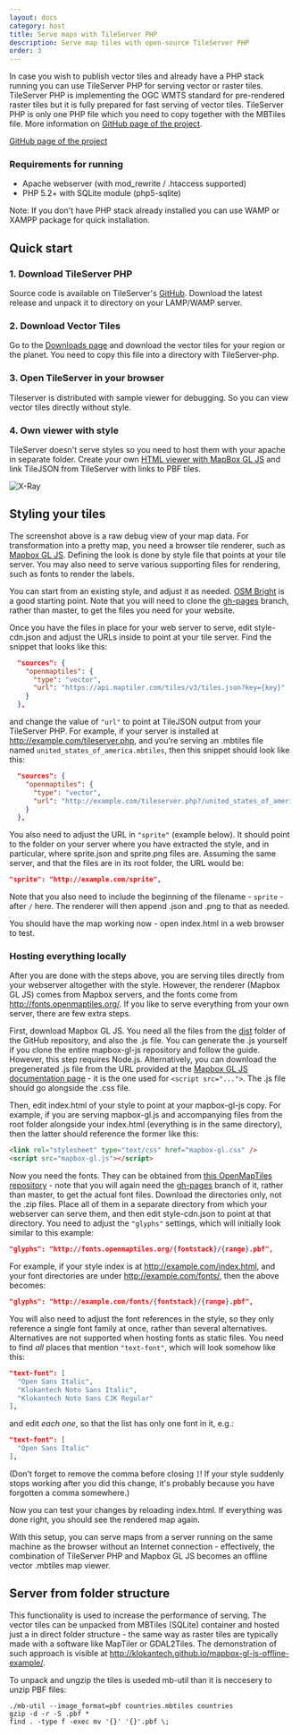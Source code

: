 ```yaml
---
layout: docs
category: host
title: Serve maps with TileServer PHP
description: Serve map tiles with open-source TileServer PHP
order: 3
---
```


In case you wish to publish vector tiles and already have a PHP stack running
you can use TileServer PHP for serving vector or raster tiles.
TileServer PHP is implementing the OGC WMTS standard for pre-rendered
raster tiles but it is fully prepared for fast serving of vector tiles.
TileServer PHP is only one PHP file which you need to copy together with the
MBTiles file. More information on [GitHub page of the project](https://github.com/klokantech/tileserver-php).

[GitHub page of the project](https://github.com/klokantech/tileserver-php)

### Requirements for running
- Apache webserver (with mod_rewrite / .htaccess supported)
- PHP 5.2+ with SQLite module (php5-sqlite)

Note: If you don't have PHP stack already installed you can use WAMP or XAMPP package for quick installation.

## Quick start
### 1. Download TileServer PHP
Source code is available on TileServer's <a href="https://github.com/klokantech/tileserver-php">GitHub</a>. Download the latest release and
unpack it to directory on your LAMP/WAMP server.

### 2. Download Vector Tiles
Go to the <a href="https://data.maptiler.com/downloads/">Downloads page</a> and download the vector tiles for your region or the
planet. You need to copy this file into a directory with TileServer-php.

### 3. Open TileServer in your browser
Tileserver is distributed with sample viewer for debugging. So you can view vector tiles directly without style.

### 4. Own viewer with style
TileServer doesn't serve styles so you need to host them with your apache in separate folder.
Create your own <a href="/docs/website/mapbox-gl-js/">HTML viewer with MapBox GL JS</a> and link TileJSON from TileServer with links to PBF tiles.

![X-Ray](/docs/media/tileserver-php_1.png)

## Styling your tiles

The screenshot above is a raw debug view of your map data. For transformation into a pretty map, you need a browser tile renderer, such as [Mapbox GL JS](https://github.com/mapbox/mapbox-gl-js). Defining the look is done by style file that points at your tile server. You may also need to serve various supporting files for rendering, such as fonts to render the labels.

You can start from an existing style, and adjust it as needed. [OSM Bright](https://github.com/openmaptiles/osm-bright-gl-style) is a good starting point. Note that you will need to clone the [gh-pages](https://github.com/openmaptiles/osm-bright-gl-style/tree/gh-pages) branch, rather than master, to get the files you need for your website.

Once you have the files in place for your web server to serve, edit style-cdn.json and adjust the URLs inside to point at your tile server. Find the snippet that looks like this:

```json
  "sources": {
    "openmaptiles": {
      "type": "vector",
      "url": "https://api.maptiler.com/tiles/v3/tiles.json?key={key}"
    }
  },
```

and change the value of `"url"` to point at TileJSON output from your TileServer PHP. For example, if your server is installed at http://example.com/tileserver.php, and you're serving an .mbtiles file named `united_states_of_america.mbtiles`, then this snippet should look like this:

```json
  "sources": {
    "openmaptiles": {
      "type": "vector",
      "url": "http://example.com/tileserver.php?/united_states_of_america.json"
    }
  },
  ```
You also need to adjust the URL in `"sprite"` (example below). It should point to the folder on your server where you have extracted the style, and in particular, where sprite.json and sprite.png files are. Assuming the same server, and that the files are in its root folder, the URL would be:

```json
"sprite": "http://example.com/sprite",
```
Note that you also need to include the beginning of the filename - `sprite` - after `/` here. The renderer will then append .json and .png to that as needed.

You should have the map working now - open index.html in a web browser to test.

### Hosting everything locally

After you are done with the steps above, you are serving tiles directly from your webserver altogether with the style. However, the renderer (Mapbox GL JS) comes from Mapbox servers, and the fonts come from http://fonts.openmaptiles.org/. If you like to serve everything from your own server, there are few extra steps.

First, download Mapbox GL JS. You need all the files from the [dist](https://github.com/mapbox/mapbox-gl-js/tree/master/dist/) folder of the GitHub repository, and also the .js file. You can generate the .js yourself if you clone the entire mapbox-gl-js repository and follow the guide. However, this step requires Node.js. Alternatively, you can download the pregenerated .js file from the URL provided at the [Mapbox GL JS documentation page](https://www.mapbox.com/mapbox-gl-js/api/) - it is the one used for `<script src="...">`. The .js file should go alongside the .css file.

Then, edit index.html of your style to point at your mapbox-gl-js copy. For example, if you are serving mapbox-gl.js and accompanying files from the root folder alongside your index.html (everything is in the same directory), then the latter should reference the former like this:

```html
<link rel="stylesheet" type="text/css" href="mapbox-gl.css" />
<script src="mapbox-gl.js"></script>
```

Now you need the fonts. They can be obtained from [this OpenMapTiles repository](https://github.com/openmaptiles/fonts) - note that you will again need the [gh-pages](https://github.com/openmaptiles/fonts/tree/gh-pages) branch of it, rather than master, to get the actual font files. Download the directories only, not the .zip files. Place all of them in a separate directory from which your webserver can serve them, and then edit style-cdn.json to point at that directory. You need to adjust the `"glyphs"` settings, which will initially look similar to this example:

```json
"glyphs": "http://fonts.openmaptiles.org/{fontstack}/{range}.pbf",
```

For example, if your style index is at http://example.com/index.html, and your font directories are under http://example.com/fonts/, then the above becomes:

```json
"glyphs": "http://example.com/fonts/{fontstack}/{range}.pbf",
```

You will also need to adjust the font references in the style, so they only reference a single font family at once, rather than several alternatives. Alternatives are not supported when hosting fonts as static files. You need to find *all* places that mention `"text-font"`, which will look somehow like this:

```json
"text-font": [
  "Open Sans Italic",
  "Klokantech Noto Sans Italic",
  "Klokantech Noto Sans CJK Regular"
],
```

and edit *each one*, so that the list has only one font in it, e.g.:

```json
"text-font": [
  "Open Sans Italic"
],
```

(Don't forget to remove the comma before closing `]`! If your style suddenly stops working after you did this change, it's probably because you have forgotten a comma somewhere.)

Now you can test your changes by reloading index.html. If everything was done right, you should see the rendered map again.

With this setup, you can serve maps from a server running on the same machine as the browser without an Internet connection - effectively, the combination of TileServer PHP and Mapbox GL JS becomes an offline vector .mbtiles map viewer.

## Server from folder structure
This functionality is used to increase the performance of serving.
The vector tiles can be unpacked from MBTiles (SQLite) container and hosted just
a in direct folder structure - the same way as raster tiles are typically made
with a software like MapTiler or GDAL2Tiles. The demonstration of such approach
is visible at http://klokantech.github.io/mapbox-gl-js-offline-example/.

To unpack and ungzip the tiles is useded mb-util than it is neccesery to unzip PBF files:

```
./mb-util --image_format=pbf countries.mbtiles countries
gzip -d -r -S .pbf *
find . -type f -exec mv '{}' '{}'.pbf \;
```
